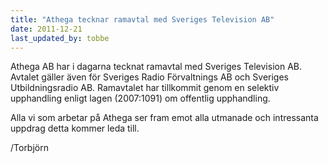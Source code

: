 ```yaml
---
title: "Athega tecknar ramavtal med Sveriges Television AB"
date: 2011-12-21
last_updated_by: tobbe
---
```

Athega AB har i dagarna tecknat ramavtal med Sveriges Television AB. Avtalet gäller även för Sveriges Radio Förvaltnings AB och Sveriges Utbildningsradio AB. Ramavtalet har tillkommit genom en selektiv upphandling enligt lagen (2007:1091) om offentlig upphandling.

Alla vi som arbetar på Athega ser fram emot alla utmanade och intressanta uppdrag detta kommer leda till.

/Torbjörn
